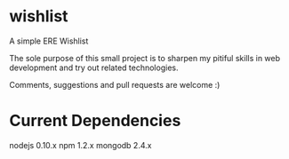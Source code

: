 wishlist
========

A simple ERE Wishlist

The sole purpose of this small project is to sharpen my pitiful skills in 
web development and try out related technologies.

Comments, suggestions and pull requests are welcome :)


Current Dependencies
====================

nodejs    0.10.x
npm       1.2.x
mongodb   2.4.x